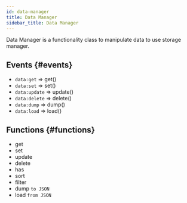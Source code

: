 ```yaml
---
id: data-manager
title: Data Manager
sidebar_title: Data Manager
---
```


Data Manager is a functionality class to manipulate data to use storage manager.

## Events {#events}
* `data:get` => get()
* `data:set` => set()
* `data:update` => update()
* `data:delete` => delete()
* `data:dump` => dump()
* `data:load` => load()

## Functions {#functions}
* get
* set
* update
* delete
* has
* sort
* filter
* dump `to JSON`
* load `from JSON` 
